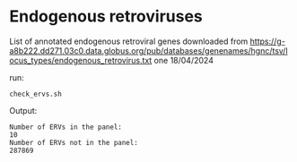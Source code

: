 # Endogenous retroviruses
List of annotated endogenous retroviral genes downloaded from https://g-a8b222.dd271.03c0.data.globus.org/pub/databases/genenames/hgnc/tsv/locus_types/endogenous_retrovirus.txt one 18/04/2024

run:

```{bash}
check_ervs.sh
```

Output:

```{console}
Number of ERVs in the panel:
10
Number of ERVs not in the panel:
287869
```